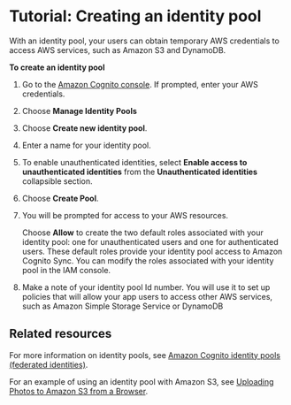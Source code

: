 # Tutorial: Creating an identity pool<a name="tutorial-create-identity-pool"></a>

With an identity pool, your users can obtain temporary AWS credentials to access AWS services, such as Amazon S3 and DynamoDB\.

**To create an identity pool**

1. Go to the [Amazon Cognito console](https://console.aws.amazon.com/cognito/home)\. If prompted, enter your AWS credentials\.

1. Choose **Manage Identity Pools**

1. Choose **Create new identity pool**\.

1. Enter a name for your identity pool\.

1. To enable unauthenticated identities, select **Enable access to unauthenticated identities** from the **Unauthenticated identities** collapsible section\.

1. Choose **Create Pool**\.

1. You will be prompted for access to your AWS resources\.

   Choose **Allow** to create the two default roles associated with your identity pool: one for unauthenticated users and one for authenticated users\. These default roles provide your identity pool access to Amazon Cognito Sync\. You can modify the roles associated with your identity pool in the IAM console\.

1. Make a note of your identity pool Id number\. You will use it to set up policies that will allow your app users to access other AWS services, such as Amazon Simple Storage Service or DynamoDB

## Related resources<a name="tutorial-related-resources-2"></a>

For more information on identity pools, see [Amazon Cognito identity pools \(federated identities\)](cognito-identity.md)\.

For an example of using an identity pool with Amazon S3, see [Uploading Photos to Amazon S3 from a Browser](https://docs.aws.amazon.com/sdk-for-javascript/latest/developer-guide/s3-example-photo-album.html)\.
